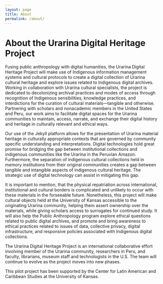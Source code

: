 ```yaml
---
layout: page
title: About
permalink: /about/
---
```


# About the Urarina Digital Heritage Project

Fusing public anthropology with digital humanities, the Urarina Digital Heritage Project will make use of Indigenous information management systems and cultural protocols to create a digital collection of Urarina cultural heritage and explore issues related to Indigenous digital archives. Working in collaboration with Urarina cultural specialists, the project is dedicated to decolonizing archival practices and modes of access through recognition of Indigenous sensibilities, knowledge practices, and interdictions for the curation of cultural materials—tangible and otherwise. Partnering with scholars and nonacademic members in the United States and Peru, our work aims to facilitate digital spaces for the Urarina communities to maintain, access, narrate, and exchange their digital history and heritage in culturally relevant and ethical ways.

Our use of the Jekyll platform allows for the presentation of Urarina material heritage in culturally appropriate contexts that are governed by community specific understanding and interpretations. Digital technologies hold great promise for bridging the gap between institutional collections and indigenous communities like the Urarina in the Peruvian Amazon. Furthermore, the separation of indigenous cultural collections held in memory institutions from their original communities creates a gap between tangible and intangible aspects of indigenous cultural heritage. The strategic use of digital technology can assist in mitigating this gap.

It is important to mention, that the physical repatriation across international, institutional and cultural borders is complicated and unlikely to occur with these materials in the forseeable future. Nonetheless, this project will make cultural objects held at the University of Kansas accessible to the originating Urarina community, helping them assert ownership over the materials, while giving scholars access to surrogates for continued study. It will also help the Public Anthropology program explore ethical questions related to public digital archives, and promote and bring awareness to ethical practices related to issues of data, collective privacy, digital infrastructure, and responsive policies associated with Indigenous digital collections.

The Urarina Digital Heritage Project is an international collaborative effort involving member of the Urarina community, researchers in Peru, and faculty, librarians, museum staff and technologists in the U.S. The team will continue to evolve as the project moves into new phases.

This pilot project has been supported by the Center for Latin American and Caribbean Studies at the University of Kansas.
